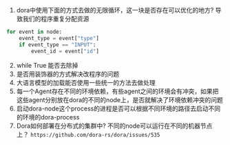 
1. dora中使用下面的方式去做的无限循环，这一块是否存在可以优化的地方? 导致我们的程序重复分配资源
```python 
for event in node:
    event_type = event["type"]
    if event_type == "INPUT":
        event_id = event["id"]
```
2. while True 能否去除掉
3. 是否用装饰器的方式解决改程序的问题
4. 大语言模型的加载能否使用一些统一的方法去做处理
5. 每一个Agent存在不同的环境依赖，有些agent之间的环境会有冲突，如果把这些agent分别放在dora的不同的node上，是否就解决了环境依赖冲突的问题
6. 启动dora-node这个process的进程是否可以根据不同环境的路径去启动不同的环境的dora-process
7. Dora如何部署在分布式的集群中? 不同的node可以运行在不同的机器节点上？ `https://github.com/dora-rs/dora/issues/535`